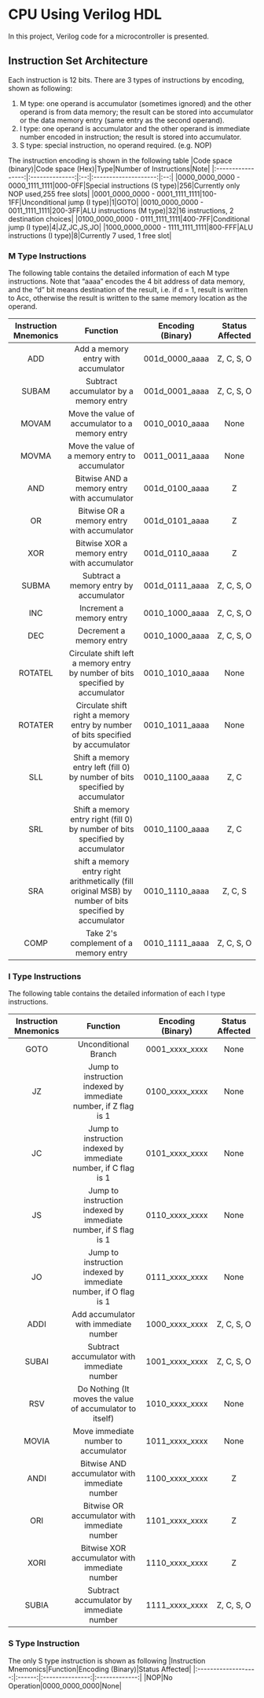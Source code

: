 # CPU Using Verilog HDL
In this project, Verilog code for a microcontroller is presented.

## Instruction Set Architecture
Each instruction is 12 bits. There are 3 types of instructions by encoding, shown as following:
1. M type: one operand is accumulator (sometimes ignored) and the other operand is from data memory; the result can be stored into accumulator or the data memory entry (same entry as the second operand).
2. I type: one operand is accumulator and the other operand is immediate number encoded in instruction; the result is stored into accumulator. 
3. S type: special instruction, no operand required. (e.g. NOP)

The instruction encoding is shown in the following table
|Code space (binary)|Code space (Hex)|Type|Number of Instructions|Note|
|:-----------------:|:--------------:|:--:|:--------------------:|:--:|
|0000_0000_0000 - 0000_1111_1111|000-0FF|Special instructions  (S type)|256|Currently only NOP used,255 free slots|
|0001_0000_0000 - 0001_1111_1111|100-1FF|Unconditional jump (I type)|1|GOTO|
|0010_0000_0000 - 0011_1111_1111|200-3FF|ALU instructions (M type)|32|16 instructions, 2 destination choices|
|0100_0000_0000 - 0111_1111_1111|400-7FF|Conditional jump (I type)|4|JZ,JC,JS,JO|
|1000_0000_0000 - 1111_1111_1111|800-FFF|ALU instructions (I type)|8|Currently 7 used, 1 free slot|

### M Type Instructions
The following table contains the detailed information of each M type instructions. Note that “aaaa” encodes the 4 bit address of data memory, and the “d” bit means destination of the result, i.e. if d = 1, result is written to Acc, otherwise the result is written to the same memory location as the operand.

|Instruction Mnemonics|Function|Encoding (Binary)|Status Affected|
|:-------------------:|:------:|:---------------:|:-------------:|
|ADD|Add a memory entry with accumulator|001d_0000_aaaa|Z, C, S, O|
|SUBAM|Subtract accumulator by a memory entry|001d_0001_aaaa|Z, C, S, O|
|MOVAM|Move the value of accumulator to a memory entry|0010_0010_aaaa|None|
|MOVMA|Move the value of a memory entry to accumulator|0011_0011_aaaa|None|
|AND|Bitwise AND a memory entry with accumulator|001d_0100_aaaa|Z|
|OR|Bitwise OR a memory entry with accumulator|001d_0101_aaaa|Z|
|XOR|Bitwise XOR a memory entry with accumulator|001d_0110_aaaa|Z|
|SUBMA|Subtract a memory entry by accumulator|001d_0111_aaaa|Z, C, S, O|
|INC|Increment a memory entry|0010_1000_aaaa|Z, C, S, O|
|DEC|Decrement a memory entry|0010_1000_aaaa|Z, C, S, O|
|ROTATEL|Circulate shift left a memory entry by number of bits specified by accumulator|0010_1010_aaaa|None|
|ROTATER|Circulate shift right a memory entry by number of bits specified by accumulator|0010_1011_aaaa|None|
|SLL|Shift a memory entry left (fill 0) by number of bits specified by accumulator|0010_1100_aaaa|Z, C|
|SRL|Shift a memory entry right (fill 0) by number of bits specified by accumulator|0010_1100_aaaa|Z, C|
|SRA|shift a memory entry right arithmetically (fill original MSB) by number of bits specified by accumulator|0010_1110_aaaa|Z, C, S|
|COMP|Take 2's complement of a memory entry|0010_1111_aaaa|Z, C, S, O|

### I Type Instructions
The following table contains the detailed information of each I type instructions.

|Instruction Mnemonics|Function|Encoding (Binary)|Status Affected|
|:-------------------:|:------:|:---------------:|:-------------:|
|GOTO|Unconditional Branch|0001_xxxx_xxxx|None|
|JZ|Jump to instruction indexed by immediate number, if Z flag is 1|0100_xxxx_xxxx|None|
|JC|Jump to instruction indexed by immediate number, if C flag is 1|0101_xxxx_xxxx|None|
|JS|Jump to instruction indexed by immediate number, if S flag is 1|0110_xxxx_xxxx|None|
|JO|Jump to instruction indexed by immediate number, if O flag is 1|0111_xxxx_xxxx|None|
|ADDI|Add accumulator with immediate number|1000_xxxx_xxxx|Z, C, S, O|
|SUBAI|Subtract accumulator with immediate number|1001_xxxx_xxxx|Z, C, S, O|
|RSV|Do Nothing (It moves the value of accumulator to itself)|1010_xxxx_xxxx|None|
|MOVIA|Move immediate number to accumulator|1011_xxxx_xxxx|None|
|ANDI|Bitwise AND accumulator with immediate number|1100_xxxx_xxxx|Z|
|ORI|Bitwise OR accumulator with immediate number|1101_xxxx_xxxx|Z|
|XORI|Bitwise XOR accumulator with immediate number|1110_xxxx_xxxx|Z|
|SUBIA|Subtract accumulator by immediate number|1111_xxxx_xxxx|Z, C, S, O|

### S Type Instruction
The only S type instruction is shown as following
|Instruction Mnemonics|Function|Encoding (Binary)|Status Affected|
|:-------------------:|:------:|:---------------:|:-------------:|
|NOP|No Operation|0000_0000_0000|None|














